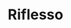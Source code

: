---
price: "99"
title: Riflesso
license: This license states that you are allowed to use these icons for your own personal and professional purposes, but you cannot sell or give them away to others in their original or altered form. It is important to read the entire license agreement for further details.
highlights:
  - "54 Pages "
  - "80+ Sections"
  - "100+ Components"
features:
  - title: "Super  permisive license"
    description: "Use the theme for your own personal and professional purposes."
  - title: "A bounch of pages"
    description: "Precoded pages to get you started right away."
preview: "https://lexingtonthemes.com/viewports/riflesso"
checkout: "https://lexingtonthemes.lemonsqueezy.com/checkout/buy/91ad4062-e859-4d98-9e67-5331bb4d095c"
description: A monochromatic design with a sophisticated and clean layout, ideal for a portfolio or professional services website. It combines grayscale photography with minimalist text for an elegant and modern look.
image:
  url: "/store/riflesso.png"
  alt: "Put your alt text."
images:
  - url: "https://lexingtonthemes.com/images/thumbnails/riflesso/one.png"
    alt: "Screnshot one"
  - url: "https://lexingtonthemes.com/images/thumbnails/riflesso/two.png"
    alt: "Screnshot two"
  - url: "https://lexingtonthemes.com/images/thumbnails/riflesso/three.png"
    alt: "Screnshot three"
  - url: "https://lexingtonthemes.com/images/thumbnails/riflesso/four.png "
    alt: "Screnshot four"
---